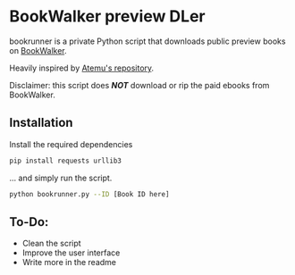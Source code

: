 # BookWalker preview DLer

bookrunner is a private Python script that downloads public preview books on [BookWalker](https://bookwalker.jp/). 

Heavily inspired by [Atemu's repository](https://github.com/Atemu/bookwalker-dl).

Disclaimer: this script does ***NOT*** download or rip the paid ebooks from BookWalker. 

## Installation

Install the required dependencies
```bash
pip install requests urllib3
```
... and simply run the script.
```bash
python bookrunner.py --ID [Book ID here]
```

## To-Do:
* Clean the script
* Improve the user interface
* Write more in the readme
